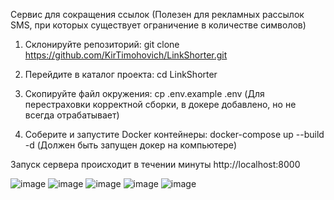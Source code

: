 Сервис для сокращения ссылок (Полезен для рекламных рассылок SMS, при которых существует ограничение в количестве символов)

1) Склонируйте репозиторий: git clone https://github.com/KirTimohovich/LinkShorter.git

2) Перейдите в каталог проекта: cd LinkShorter

3) Скопируйте файл окружения: cp .env.example .env (Для перестраховки корректной сборки, в докере добавлено, но не всегда отрабатывает)

4) Соберите и запустите Docker контейнеры: docker-compose up --build -d (Должен быть запущен докер на компьютере)

Запуск сервера происходит в течении минуты http://localhost:8000

![image](https://github.com/user-attachments/assets/5a6d15d1-f09f-41f2-8adb-2c20336a86fe)
![image](https://github.com/user-attachments/assets/7470cb3d-adf3-4ec3-b074-7084325c05f5)
![image](https://github.com/user-attachments/assets/3dfa9e18-c6f2-4ad2-b1d3-9df0b14c76b5)
![image](https://github.com/user-attachments/assets/25fef9c3-eeb8-43bc-a69d-1f9c4517b334)
![image](https://github.com/user-attachments/assets/c4f3c0c6-1262-4e16-bff6-40bc3650fc31)

